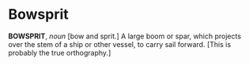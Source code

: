# Bowsprit

**BOWSPRIT**, _noun_ \[bow and sprit.\] A large boom or spar, which projects over the stem of a ship or other vessel, to carry sail forward. \[This is probably the true orthography.\]